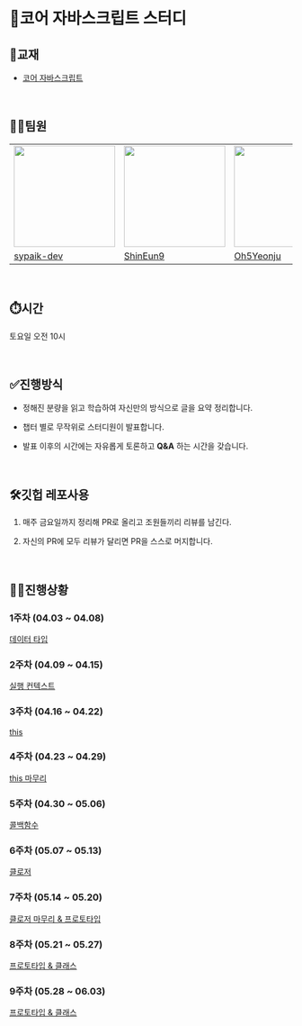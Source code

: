 # 🎯코어 자바스크립트 스터디

## 📒교재
* [코어 자바스크립트](http://www.yes24.com/Product/Goods/78586788)
<br>

## 👩‍💻팀원
<table align="center">
  <tr>
    <td>
      <img width="180px" src="https://avatars.githubusercontent.com/u/80268199?v=4">
    </td>
    <td>
      <img width="180px" src="https://avatars.githubusercontent.com/u/75666099?v=4">
    </td>
    <td>
      <img width="180px" src="https://avatars.githubusercontent.com/u/117130358?v=4">
    </td>
  </tr>
  <tr>
    <td>
      <a href="https://github.com/sypaik-dev">sypaik-dev</a>
    </td>
    <td>
      <a href="https://github.com/ShinEun9">ShinEun9</a>
    </td>
    <td>
      <a href="https://github.com/Oh5Yeonju">Oh5Yeonju</a>
    </td>
  </tr>
</table>



<br>

## ⏱️시간
토요일 오전 10시

<br>

## ✅진행방식
* 정해진 분량을 읽고 학습하여 자신만의 방식으로 글을 요약 정리합니다.

* 챕터 별로 무작위로 스터디원이 발표합니다.

* 발표 이후의 시간에는 자유롭게 토론하고 **Q&A** 하는 시간을 갖습니다.

<br>

## 🛠깃헙 레포사용
1. 매주 금요일까지 정리해 PR로 올리고 조원들끼리 리뷰를 남긴다.

2. 자신의 PR에 모두 리뷰가 달리면 PR을 스스로 머지합니다.

<br>
 
## 👩‍💻진행상황
### 1주차 (04.03 ~ 04.08)<br>
[데이터 타입](https://github.com/StudywithmeJS/Core-JavaScript/tree/main/week01)

### 2주차 (04.09 ~ 04.15)<br>
[실행 컨텍스트](https://github.com/StudywithmeJS/Core-JavaScript/tree/main/week02)

### 3주차 (04.16 ~ 04.22)<br>
[this](https://github.com/StudywithmeJS/Core-JavaScript/tree/main/week03)

### 4주차 (04.23 ~ 04.29)<br>
[this 마무리](https://github.com/StudywithmeJS/Core-JavaScript/tree/main/week04)

### 5주차 (04.30 ~ 05.06)<br>
[콜백함수](https://github.com/StudywithmeJS/Core-JavaScript/tree/main/week05)

### 6주차 (05.07 ~ 05.13)<br>
[클로저](https://github.com/StudywithmeJS/Core-JavaScript/tree/main/week06)

### 7주차 (05.14 ~ 05.20)<br>
[클로저 마무리 & 프로토타입](https://github.com/StudywithmeJS/Core-JavaScript/tree/main/week07)

### 8주차 (05.21 ~ 05.27)<br>
[프로토타입 & 클래스](https://github.com/StudywithmeJS/Core-JavaScript/tree/main/week08)

### 9주차 (05.28 ~ 06.03)<br>
[프로토타입 & 클래스](https://github.com/StudywithmeJS/Core-JavaScript/tree/main/week09)

